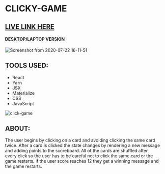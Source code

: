 # CLICKY-GAME 

## [LIVE LINK HERE](https://clicky-game-jvh.herokuapp.com/)

#### DESKTOP/LAPTOP VERSION
![Screenshot from 2020-07-22 16-11-51](https://user-images.githubusercontent.com/40511023/88229298-1d4b5d00-cc36-11ea-943d-968eb8c7acb4.png)

## TOOLS USED: 
- React
- Yarn
- JSX
- Materialize
- CSS
- JavaScript

![click-game](https://user-images.githubusercontent.com/40511023/50923163-e6c23e80-1411-11e9-9328-01ad84f7231e.jpg)
## ABOUT:

The user begins by clicking on a card and avoiding clicking the same card twice. After a card is clicked the state changes by rendering a new message and adding points to the scoreboard. All of the cards are shuffled after every click so the user has to be careful not to click the same card or the game restarts. If the user score reaches 12 they get a winning message and the game restarts.
